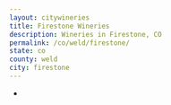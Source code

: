 ```yaml
---
layout: citywineries
title: Firestone Wineries
description: Wineries in Firestone, CO
permalink: /co/weld/firestone/
state: co
county: weld
city: firestone
---
```

-
